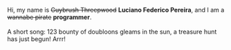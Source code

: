 Hi, my name is ~~Guybrush Threepwood~~ **Luciano Federico Pereira**, and I am a ~~wannabe pirate~~ **programmer**.<br><br>A short song: 123 bounty of doubloons gleams in the sun, a treasure hunt has just begun! Arrr!
